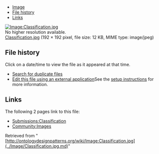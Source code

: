 * [Image](../Image/Classification.jpg.md#file)
* [File history](../Image/Classification.jpg.md#filehistory)
* [Links](../Image/Classification.jpg.md#filelinks)

[![Image:Classification.jpg](../../../images/c/ca/Classification.jpg)](../../../images/c/ca/Classification.jpg)  
No higher resolution available.  
[Classification.jpg](../../../images/c/ca/Classification.jpg)‎ (192 × 192 pixel, file size: 12 KB, MIME type: image/jpeg)

## File history

Click on a date/time to view the file as it appeared at that time.



  
* [Search for duplicate files](http://ontologydesignpatterns.org/wiki/Special:FileDuplicateSearch/Classification.jpg "Special:FileDuplicateSearch/Classification.jpg")
* [Edit this file using an external application](http://ontologydesignpatterns.org/wiki/index.php?title=Image:Classification.jpg&action=edit&externaledit=true&mode=file "Image:Classification.jpg")See the [setup instructions](http://www.mediawiki.org/wiki/Manual:External_editors "http://www.mediawiki.org/wiki/Manual:External_editors") for more information.

## Links



The following 2 pages link to this file:


* [Submissions:Classification](../Submissions/Classification.md "Submissions:Classification")
* [Community:Images](../Community/Images.md "Community:Images")


Retrieved from "[http://ontologydesignpatterns.org/wiki/Image:Classification.jpg](../Image/Classification.jpg.md)"